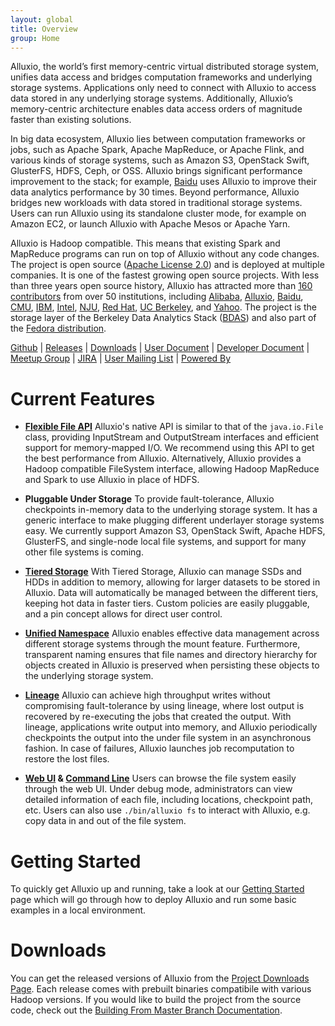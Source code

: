 ```yaml
---
layout: global
title: Overview
group: Home
---
```


Alluxio, the world’s first memory-centric virtual distributed storage system, unifies data access
and bridges computation frameworks and underlying storage systems. Applications only need to connect
with Alluxio to access data stored in any underlying storage systems. Additionally, Alluxio’s
memory-centric architecture enables data access orders of magnitude faster than existing solutions.

In big data ecosystem, Alluxio lies between computation frameworks or jobs, such as Apache Spark,
Apache MapReduce, or Apache Flink, and various kinds of storage systems, such as Amazon S3, OpenStack
Swift, GlusterFS, HDFS, Ceph, or OSS. Alluxio brings significant performance improvement to the stack;
for example, [Baidu](https://www.baidu.com)
uses Alluxio to improve their data analytics performance by 30 times. Beyond performance, Alluxio
bridges new workloads with data stored in traditional storage systems. Users can run Alluxio using
its standalone cluster mode, for example on Amazon EC2, or launch Alluxio with Apache Mesos or
Apache Yarn.

Alluxio is Hadoop compatible. This means that existing Spark and MapReduce programs can run on top
of Alluxio without any code changes. The project is open source
([Apache License 2.0](https://github.com/alluxio/alluxio/blob/master/LICENSE)) and is deployed at
multiple companies. It is one of the fastest growing open source projects. With less than three
years open source history, Alluxio has attracted more than
[160 contributors](https://github.com/alluxio/alluxio/graphs/contributors) from over 50 institutions,
including [Alibaba](http://www.alibaba.com), [Alluxio](http://www.alluxio.com/), [Baidu](https://www.baidu.com),
[CMU](https://www.cmu.edu/), [IBM](https://www.ibm.com), [Intel](http://www.intel.com/),
[NJU](http://www.nju.edu.cn/english/),
[Red Hat](https://www.redhat.com/), [UC Berkeley](https://amplab.cs.berkeley.edu/),
and [Yahoo](https://www.yahoo.com/).
The project is the storage layer of the Berkeley Data Analytics Stack
([BDAS](https://amplab.cs.berkeley.edu/bdas/)) and also part of the
[Fedora distribution](https://fedoraproject.org/wiki/SIGs/bigdata/packaging).

[Github](https://github.com/alluxio/alluxio/) |
[Releases](http://alluxio.org/releases/) |
[Downloads](http://alluxio.org/downloads/) |
[User Document](Getting-Started.html) |
[Developer Document](Contributing-to-Alluxio.html) |
[Meetup Group](https://www.meetup.com/Alluxio/) |
[JIRA](https://alluxio.atlassian.net/browse/ALLUXIO) |
[User Mailing List](https://groups.google.com/forum/?fromgroups#!forum/alluxio-users) |
[Powered By](Powered-By-Alluxio.html)

# Current Features

* **[Flexible File API](File-System-API.html)** Alluxio's native API is similar to that of the
``java.io.File`` class, providing InputStream and OutputStream interfaces and efficient support for
memory-mapped I/O. We recommend using this API to get the best performance from Alluxio.
Alternatively, Alluxio provides a Hadoop compatible FileSystem interface, allowing Hadoop MapReduce
and Spark to use Alluxio in place of HDFS.

* **Pluggable Under Storage** To provide fault-tolerance, Alluxio checkpoints in-memory data to the
underlying storage system. It has a generic interface to make plugging different underlayer storage
systems easy. We currently support Amazon S3, OpenStack Swift, Apache HDFS, GlusterFS, and
single-node local file systems, and support for many other file systems is coming.

* **[Tiered Storage](Tiered-Storage-on-Alluxio.html)** With Tiered Storage, Alluxio can manage SSDs
and HDDs in addition to memory, allowing for larger datasets to be stored in Alluxio. Data will
automatically be managed between the different tiers, keeping hot data in faster tiers. Custom
policies are easily pluggable, and a pin concept allows for direct user control.

* **[Unified Namespace](Unified-and-Transparent-Namespace.html)** Alluxio enables effective
data management across different storage systems through the mount feature. Furthermore,
transparent naming ensures that file names and directory hierarchy for objects created in Alluxio
is preserved when persisting these objects to the underlying storage system.

* **[Lineage](Lineage-API.html)** Alluxio can achieve high throughput writes without compromising
fault-tolerance by using lineage, where lost output is recovered by re-executing the jobs that
created the output. With lineage, applications write output into memory, and Alluxio periodically
checkpoints the output into the under file system in an asynchronous fashion. In case of failures,
Alluxio launches job recomputation to restore the lost files.

* **[Web UI](Web-Interface.html) & [Command Line](Command-Line-Interface.html)** Users can browse
the file system easily through the web UI. Under debug mode, administrators can view detailed
information of each file, including locations, checkpoint path, etc. Users can also use
``./bin/alluxio fs`` to interact with Alluxio, e.g. copy data in and out of the file system.

# Getting Started

To quickly get Alluxio up and running, take a look at our [Getting Started](Getting-Started.html)
page which will go through how to deploy Alluxio and run some basic examples in a local environment.

# Downloads

You can get the released versions of Alluxio from the
[Project Downloads Page](http://alluxio.org/downloads). Each release comes with prebuilt
binaries compatibile with various Hadoop versions. If you would like to build the project from the
source code, check out the
[Building From Master Branch Documentation](Building-Alluxio-Master-Branch.html).
